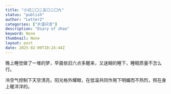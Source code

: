 ```yaml
---
title: "小记二〇二五〇二〇九"
status: "publish"
author: "LetterZ"
categories: ["片语只言"]
description: "Diary of zhao"
keyword: None
thumbnail: None
layout: post 
date: 2025-02-09T10:24:44Z
---
```

晚上睡觉做了一堆的梦，早晨依旧六点多醒来，又迷糊的睡下，睡眠质量不怎么行。

冷空气控制下天空清亮，阳光格外耀眼，在低温共同作用下明媚而不热烈，照在身上暖洋洋的。